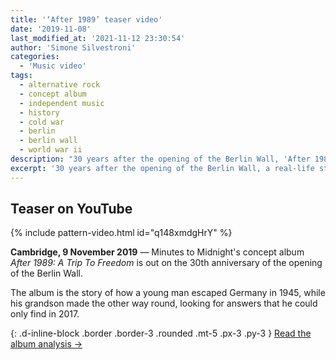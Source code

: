 ```yaml
---
title: '‘After 1989’ teaser video'
date: '2019-11-08'
last_modified_at: '2021-11-12 23:30:54'
author: 'Simone Silvestroni'
categories:
  - 'Music video'
tags:
  - alternative rock
  - concept album
  - independent music
  - history
  - cold war
  - berlin
  - berlin wall
  - world war ii
description: "30 years after the opening of the Berlin Wall, 'After 1989' is a real-life story about imprisonment and liberty. Watch the video teaser."
excerpt: '30 years after the opening of the Berlin Wall, a real-life story about imprisonment and liberty. Between two wars and three generations.'
---
```

## Teaser on YouTube

{% include pattern-video.html id="q148xmdgHrY" %}

**Cambridge, 9 November 2019** — Minutes to Midnight's concept album _After 1989: A Trip To Freedom_ is out on the 30th anniversary of the opening of the Berlin Wall.

The album is the story of how a young man escaped Germany in 1945, while his grandson made the other way round, looking for answers that he could only find in 2017.

{: .d-inline-block .border .border-3 .rounded .mt-5 .px-3 .py-3 }
[Read the album analysis →](/work/music/after-1989/)